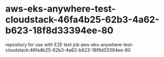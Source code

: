 # aws-eks-anywhere-test-cloudstack-46fa4b25-62b3-4a62-b623-18f8d33394ee-80
repository for use with E2E test job aws-eks-anywhere-test-cloudstack:46fa4b25-62b3-4a62-b623-18f8d33394ee-80
